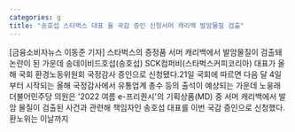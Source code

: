 ```yaml
---
categories: g
title: "송호섭 스타벅스 대표 올 국감 증인 신청서머 캐리백 발암물질 검출"
---
```

[금융소비자뉴스 이동준 기자] 스타벅스의 증정품 서머 캐리백에서 발암물질이 검출돼 논란이 된 가운데 송데이비드호섭(송호섭) SCK컴퍼비(스타벅스커피코리아) 대표가 올해 국회 환경노동위원회 국정감사 증인으로 신청됐다.21일 국회에 따르면 다음 달 4일부터 시작되는 올해 국정감사에서 유통업계 총수 등의 출석이 예상되는 가운데 노웅래 더불어민주당 의원은 &#39;2022 여름 e-프리퀀시&#39;의 기획상품(MD) 중 서머 캐리백에서 발암 물질이 검출된 사건과 관련해 책임자인 송호섭 대표를 이번 국감 증인으로 신청했다. 환노위는 이날까지